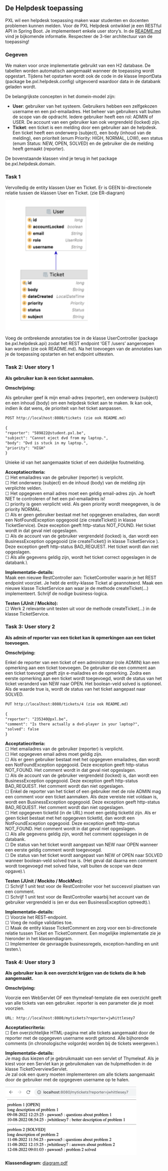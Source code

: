 ## De Helpdesk toepassing

PXL wil een helpdesk toepassing maken waar studenten en docenten problemen kunnen melden.
Voor de PXL Helpdesk ontwikkel je een RESTful API in Spring Boot.
Je implementeert enkele user story’s.
In de [README.md](README.md) vind je bijkomende informatie.
Respecteer de 3-tier architectuur van de toepassing!

### Gegeven
We maken voor onze implementatie gebruikt van een H2 database. 
De tabellen worden automatisch aangemaakt wanneer de toepassing wordt opgestart. Tijdens het opstarten wordt ook de code in de klasse ImportData (package be.pxl.helpdesk.config) uitgevoerd waardoor data in de databank geladen wordt.

De belangrijkste concepten in het domein-model zijn:
- **User**: gebruiker van het systeem. Gebruikers hebben een zelfgekozen username en een pxl-emailadres. Het beheer van gebruikers valt buiten de scope van de opdracht. Iedere gebruiker heeft een rol: ADMIN of USER. De account van een gebruiker kan ook vergrendeld (locked) zijn.
- **Ticket**: een ticket is een melding door een gebruiker aan de helpdesk. Een ticket heeft een onderwerp (subject), een body (inhoud van de melding), een prioriteit (enum Priority: HIGH, NORMAL, LOW), een status (enum Status: NEW, OPEN, SOLVED) en de gebruiker die de melding heeft gemaakt (reporter).
     
De bovenstaande klassen vind je terug in het package be.pxl.helpdesk.domain.

### Task 1

Vervolledig  de entity klassen User en Ticket. Er is GEEN bi-directionele relatie tussen de klassen User en Ticket. (zie ER-diagram)


<img src="images/user_ticket.png" alt="user_ticket" style="width:300px;"/>


Voeg de ontbrekende annotaties toe in de klasse UserController (package be.pxl.helpdesk.api) zodat het REST endpoint ‘GET /users’  aangeroepen kan worden (zie ook README.md). Na het toevoegen van de annotaties kan je de toepassing opstarten en het endpoint uittesten.


 ### Task 2: User story 1

 **Als gebruiker kan ik een ticket aanmaken.**

**Omschrijving:**

Als gebruiker geef ik mijn email-adres (reporter), een onderwerp (subject) en een inhoud (body) om een helpdesk ticket aan te maken. Ik kan ook, indien ik dat wens, de prioriteit van het ticket aanpassen.

```
POST http://localhost:8080/tickets (zie ook README.md)

{
"reporter": "589822@student.pxl.be",
"subject": "Cannot eject dvd from my laptop.",
"body": "Dvd is stuck in my laptop.",
"priority": "HIGH"
}
```

Unieke id van het aangemaakte ticket of een duidelijke foutmelding.

**Acceptatiecriteria:**\
☐ Het emailadres van de gebruiker (reporter) is verplicht.\
☐ Het onderwerp (subject) en de inhoud (body) van de melding zijn verplichte velden.\
☐ Het opgegeven email adres moet een geldig email-adres zijn. Je hoeft NIET te controleren of het een pxl-emailadres is!\
☐ priority is geen verplicht veld. Als geen priority wordt meegegeven, is de priority NORMAL.\
☐ Als er geen gebruiker bestaat met het opgegeven emailadres, dan wordt een NotFoundException opgegooid (zie createTicket() in klasse TicketService).  Deze exception geeft http-status NOT_FOUND. Het ticket wordt in dat geval niet opgeslagen.\
☐ Als de account van de gebruiker vergrendeld (locked) is, dan wordt een BusinessException opgegooid (zie createTicket() in klasse TicketService ). Deze exception geeft http-status BAD_REQUEST. Het ticket wordt dan niet opgeslagen.\
☐ Als alle gegevens geldig zijn, wordt het ticket correct opgeslagen in de databank.\

**Implementatie-details:**\
Maak een nieuwe RestController aan: TicketController waarin je het REST endpoint voorziet.
Je hebt de entity-klasse Ticket al geannoteerd.
Maak een nieuwe klasse TicketService aan waar je de methode createTicket(…) implementeert. Schrijf de nodige business-logica.

**Testen (JUnit / Mockito):**\
☐  Werk 2 relevante unit testen uit voor de methode createTicket(…) in de klasse TicketService.


### Task 3: User story 2

**Als admin of reporter van een ticket kan ik opmerkingen aan een ticket toevoegen.**

**Omschrijving:**

Enkel de reporter van een ticket of een administrator (role ADMIN) kan een opmerking aan een ticket toevoegen. De gebruiker die een comment aan een ticket toevoegt geeft zijn e-mailadres en de opmerking. Zodra een eerste opmerking aan een ticket wordt toegevoegd, wordt de status van het ticket veranderd van NEW naar OPEN. Het boolean-veld solved is optioneel. Als de waarde true is, wordt de status van het ticket aangepast naar SOLVED.

```
PUT http://localhost:8080/tickets/4 (zie ook README.md)

{
"reporter": "235340@pxl.be",
"comment": "Is there actually a dvd-player in your laptop?",
"solved": false
}
```

**Acceptatiecriteria:**\
☐ Het emailadres van de gebruiker (reporter) is verplicht.\
☐ Het opgegeven email adres moet geldig zijn.\
☐ Als er geen gebruiker bestaat met het opgegeven emailadres, dan wordt een NotFoundException opgegooid.  Deze exception geeft http-status NOT_FOUND. Het comment wordt in dat geval niet opgeslagen.\
☐ Als de account van de gebruiker vergrendeld (locked) is, dan wordt een BusinessException opgegooid. Deze exception geeft http-status BAD_REQUEST. Het comment wordt dan niet opgeslagen.\
☐ Enkel de reporter van het ticket of een gebruiker met de role ADMIN mag een comment voor een ticket aanmaken. Als deze vereiste niet voldaan is, wordt een BusinessException opgegooid. Deze exception geeft http-status BAD_REQUEST. Het comment wordt dan niet opgeslagen.\
☐ Het opgegeven ticketId (in de URL) moet een geldig ticketId zijn. Als er geen ticket bestaat met het opgegeven ticketId, dan wordt een NotFoundException opgegooid.  Deze exception geeft http-status NOT_FOUND. Het comment wordt in dat geval niet opgeslagen.\
☐ Als alle gegevens geldig zijn, wordt het comment opgeslagen in de databank.\
☐ De status van het ticket wordt aangepast van NEW naar OPEN wanneer een eerste geldig comment wordt toegevoegd.\
☐ De status van het ticket wordt aangepast van NEW of OPEN naar SOLVED wanneer boolean-veld solved true is. (Het geval dat daarna een comment wordt toegevoegd met solved false, valt buiten de scope van deze opgave).\

**Testen (JUnit / Mockito / MockMvc):**\
☐ Schrijf 1 unit test voor de RestController voor het succesvol plaatsen van een comment.\
☐ Schrijf 1 unit test voor de RestController waarbij het account van de gebruiker vergrendeld is (en er dus een BusinessException optreedt).\

**Implementatie-details:**\
☐ Voorzie het REST-endpoint.\
☐ Voeg de nodige validaties toe.\
☐ Maak de entity klasse TicketComment en zorg voor een bi-directionele relatie tussen Ticket en TicketComment. Een mogelijke implementatie zie je hieronder in het klassendiagram.\
☐ Implementeer de gevraagde businessregels, exception-handling en unit testen.\

### Task 4: User story 3

**Als gebruiker kan ik een overzicht krijgen van de tickets die ik heb aangemaakt.**

**Omschrijving:**

Voorzie een WebServlet OF een thymeleaf-template die een overzicht geeft van alle tickets van een gebruiker. 
reporter is een parameter die je moet voorzien.
```
URL: http://localhost:8080/mytickets?reporter=jwhittlesey7
```

**Acceptatiecriteria:**\
☐ Een overzichtelijke HTML-pagina met alle tickets aangemaakt door de reporter met de opgegeven username wordt getoond. Alle bijhorende comments (in chronologische volgorde) worden bij de tickets weergeven.\

**Implementatie-details:**\
Je mag dus kiezen of je gebruikmaakt van een servlet of Thymeleaf. Als je kiest voor een Servlet kan je gebruikmaken van de hulpmethoden in de klasse TicketOverviewServlet.\
Je zal ook een query moeten implementeren om alle tickets aangemaakt door de gebruiker met de opgegeven username op te halen.


![servlet.png](images%2Fservlet.png)


**Klassendiagram:**
[diagram.pdf](images%2Fdiagram.pdf)






